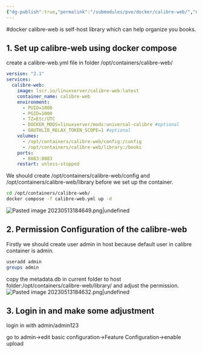 ```yaml
---
{"dg-publish":true,"permalink":"/submodules/pve/docker/calibre-web/","noteIcon":"3"}
---
```


#docker 
calibre-web is self-host library which can help organize you books.
## 1. Set up calibre-web using docker compose
create a calibre-web.yml file in folder /opt/containers/calibre-web/
```yml
version: "2.1"
services:
  calibre-web:
    image: lscr.io/linuxserver/calibre-web:latest
    container_name: calibre-web
    environment:
      - PUID=1000
      - PGID=1000
      - TZ=Etc/UTC
      - DOCKER_MODS=linuxserver/mods:universal-calibre #optional
      - OAUTHLIB_RELAX_TOKEN_SCOPE=1 #optional
    volumes:
      - /opt/containers/calibre-web/config:/config
      - /opt/containers/calibre-web/library:/books
    ports:
      - 8083:8083
    restart: unless-stopped
```
We should create /opt/containers/calibre-web/config and /opt/containers/calibre-web/library before we set up the container.
```sh
cd /opt/containers/calibre-web/
docker compose -f calibre-web.yml up -d
```
![Pasted image 20230513184649.png|undefined](/img/user/submodules/pve/docker/pics/Pasted%20image%2020230513184649.png)

## 2. Permission Configuration of the calibre-web
Firstly we should create user admin in host because default user in calibre container is admin.
```sh
useradd admin
groups admin
```
copy the metadata.db in current folder to host folder:/opt/containers/calibre-web/library/ and adjust the permission.
![Pasted image 20230513184632.png|undefined](/img/user/submodules/pve/docker/pics/Pasted%20image%2020230513184632.png)

## 3. Login in and make some adjustment
login in with admin/admin123

go to admin->edit basic configuration->Feature Configuration->enable upload
